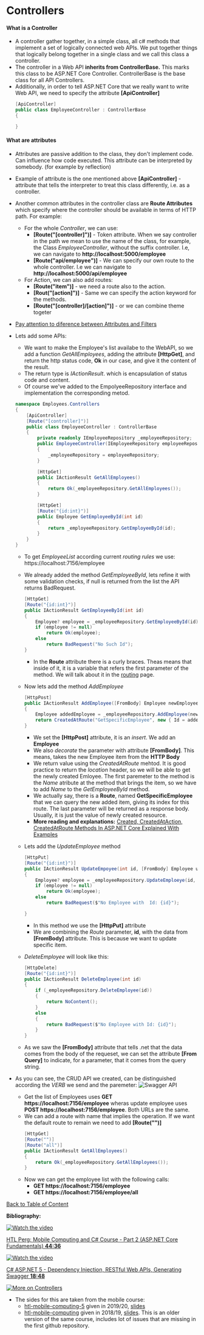 # Controllers

#### What is a Controller

- A controller gather together, in a simple class, all c# methods that implement a set of logically connected web  APIs. We put together things that logically belong together in a single class and we call this class a controller.
- The controller in a Web API **inherits from ControllerBase.** This marks this class to be ASP.NET Core Controller. ControllerBase is the base class for all API Controllers.
- Additionally, in order to tell ASP.NET Core that we really want to write Web API, we need to specify the attribute **[ApiController]**
  ```c#
  [ApiController]
  public class EmployeeController : ControllerBase
  {

  }
  ```
#### What are attributes

- Attributes are passive addition to the class, they don't implement code. Can influence how code executed. This attribute can be interpreted by  somebody. (for example by reflection)
- Example of attribute is the one mentioned above **[ApiController]** - attribute that tells the interpreter to treat this class differently, i.e. as a controller.
- Another common attributes in the controller class are **Route Attributes** which specify where the controller should be available in terms of HTTP path. For example:
  - For the whole *Controller*, we can use:
    - **[Route("[controller]")]** - Token attribute.  When we say controller in the path we mean to use the name of the class, for example, the Class *EmployeeController*, without the suffix controller. I.e, we can navigate to **http://localhost:5000/employee**
    - **[Route("api/employee")]** - We can specify our own route to the whole controller. I.e we can navigate to **http://localhost:5000/api/employee**  
  - For Action, we can also add routes:
    - **[Route("item")]** - we need a route also to the action. 
    - **[Rout("[action]")]**  - Same we can specify the action keyword for the methods. 
    - **[Route("[controller]/[action]")]** - or we can combine theme togeter
 
- [Pay attention to diference between Attributes and Filters](AttributesVSFilters.md)
- Lets add some APIs:
  - We want to make the Employee's list availabe to the WebAPI, so we add a function *GetAllEmployees*, adding the attribute **[HttpGet]**, and return the http status code, **Ok** in our case, and give it the content of the result.
  - The return type is *IActionResult*. which is encapsulation of status code and content.
  - Of course we've added to the EmpolyeeRepository interface and implementation the corresponding metod.
  ```c#
  namespace Employees.Controllers
  {
      [ApiController]
      [Route("[controller]")]
      public class EmployeeController : ControllerBase
      {
          private readonly IEmployeeRepository _employeeRepository;
          public EmployeeController(IEmployeeRepository employeeRepository)
          {
              _employeeRepository = employeeRepository;
          }

          [HttpGet]
          public IActionResult GetAllEmployees()
          {
              return Ok(_employeeRepository.GetAllEmployees());
          }

          [HttpGet]
          [Route("{id:int}")]
          public Employee GetEmployeeById(int id)
          {
              return _employeeRepository.GetEmployeeById(id);
          }
      }
  }
  ```
  - To get *EmployeeList* according current *routing rules* we use: https://localhost:7156/employee
  - We already added the method *GetEmployeeById*, lets refine it with some validation checks, if null is returned from the list the API returns BadRequest.
    ```c#
    [HttpGet]
    [Route("{id:int}")]
    public IActionResult GetEmployeeById(int id)
    {
        Employee? employee = _employeeRepository.GetEmployeeById(id);
        if (employee != null)
            return Ok(employee);
        else
            return BadRequest("No Such Id");
    }
    ```
    - In the **Route** attribute there is a  curly braces. Theas means that inside of it, it is a variable that refers the first parameter of the method. We will talk about it in the [routing](routing.md) page.  
  
  - Now lets add the method *AddEmployee*
    ```c#
    [HttpPost]
    public IActionResult AddEmployee([FromBody] Employee newEmployee) 
    {
        Employee addedEmployee = _employeeRepository.AddEmployee(newEmployee);
        return CreatedAtRoute("GetSpecificEmployee", new { Id = addedEmployee.Id }, addedEmployee);
    }
    ```
    - We set the **[HttpPost]** attribute, it is an *insert*. We add an **Employee**
    - We also *decorate* the parameter with attribute **[FromBody]**. This means, takes the new Employee item from the **HTTP Body**
    - We return value using the *CreatedAtRoute* mehtod. It is good practice to return the *location* header, so we will be able to get the newly created Emloyee. The first paremeter to the method is the *Name* atribute at the method that brings the item, so we have to add *Name* to the *GetEmployeeById* method.
    - We actually say, there is a **Route**, named **GetSpecificEmployee** that we can query the new added item, giving its index for this route. The last parameter will be returned as a response body. Usually, it is just the value of newly created resource.
    - **More reading and explanations:** [Created, CreatedAtAction, CreatedAtRoute Methods In ASP.NET Core Explained With Examples](https://ochzhen.com/blog/created-createdataction-createdatroute-methods-explained-aspnet-core)  

  - Lets add the *UpdateEmployee* method
    ```c#
    [HttpPut]
    [Route("{id:int}")]
    public IActionResult UpdateEmpoyee(int id, [FromBody] Employee updatedEmployee)
    {
        Employee? employee = _employeeRepository.UpdateEmploeye(id, updatedEmployee);
        if (employee != null)
            return Ok(employee);
        else
            return BadRequest($"No Employee with  Id: {id}");

    }
    ```
    - In this method we use the **[HttpPut]** attribute
    - We are combining the *Route* parameter, **id**, with the data from **[FromBody]** attribute. This is because we want to update specific item.
  - *DeleteEmployee* will look like this:
    ```c#
    [HttpDelete]
    [Route("{id:int}")]
    public IActionResult DeleteEmployee(int id)
    {
        if (_employeeRepository.DeleteEmployee(id))
        {
            return NoContent();
        }
        else
        {
            return BadRequest($"No Employee with Id: {id}");
        }
    }
    ```
  - As we saw the **[FromBody]** attribute that tells .net that the data comes from the body of the requeset, we can set the attribute **[From Query]** to indicate, for a parameter, that it comes from the query string.
 - As you can see, the CRUD API we created, can be distinguished according the *VERB* we send and the paremeter:
     ![Swagger API](../tutorial_images/swagger_api.png)
    - Get the list of Employees uses **GET https://localhost:7156/employee** wheras update employee uses **POST https://localhost:7156/employee**. Both URLs are the same.
    - We can add a route with name that implies the operation. If we want the default route to remain we need to add **[Route("")]**
      ```c#
      [HttpGet] 
      [Route("")]
      [Route("all")]
      public IActionResult GetAllEmployees()
      {
          return Ok(_employeeRepository.GetAllEmployees());
      } 
      ```
    - Now we can get the employee list with the following calls:
      - **GET https://localhost:7156/employee**
      - **GET https://localhost:7156/employee/all**

[Back to Table of Content](../README.md#02-webapi-basic-conceptes)   
  
**Bibliography:**


[![Watch the video](https://i.ytimg.com/vi/-O0UYM0ZIIc/hqdefault.jpg?sqp=-oaymwEbCKgBEF5IVfKriqkDDggBFQAAiEIYAXABwAEG&rs=AOn4CLDbNRYNMEmt4sGKqGGZJGzFsrrmNQ)](https://www.youtube.com/watch?v=-O0UYM0ZIIc&list=PL6n9fhu94yhVkdrusLaQsfERmL_Jh4XmU&index=20&pp=iAQB)

[HTL Perg: Mobile Computing and C# Course - Part 2 (ASP.NET Core Fundamentals) **44:36**](https://www.youtube.com/watch?v=SpXNoqPJDwU&list=PLhGL9p3BWHwtV_hn6H_uZ4vrFE3F7mY8a&index=2&t=2725s&pp=iAQB)

[![Watch the video](https://i.ytimg.com/vi/SpXNoqPJDwU/hqdefault.jpg?sqp=-oaymwEbCKgBEF5IVfKriqkDDggBFQAAiEIYAXABwAEG&rs=AOn4CLAnVeJkF4Vor0M6vFNAKMGSiPBG6Q)](https://www.youtube.com/watch?v=SpXNoqPJDwU&list=PLhGL9p3BWHwtV_hn6H_uZ4vrFE3F7mY8a&index=2&t=2725s&pp=iAQB)

[C# ASP.NET 5 - Dependency Injection, RESTful Web APIs, Generating Swagger **18:48**](https://www.youtube.com/watch?v=ksy8LK5M1Ts&list=PLhGL9p3BWHwtHPWX8g7yJFQvICdNhFQV7&index=26&t=1128s&pp=iAQB)

[![More on Controllers](https://i.ytimg.com/vi/ksy8LK5M1Ts/hqdefault.jpg?sqp=-oaymwEbCKgBEF5IVfKriqkDDggBFQAAiEIYAXABwAEG&rs=AOn4CLB_KTRMIYHfCNICxOCNUfbHxH9IvQ)](https://www.youtube.com/watch?v=ksy8LK5M1Ts&list=PLhGL9p3BWHwtHPWX8g7yJFQvICdNhFQV7&index=26&t=1128s&pp=iAQB)

- The sides for this are taken from the mobile course:
  - [htl-mobile-computing-5](https://github.com/rstropek/htl-mobile-computing-5) given in 2019/20, [slides](https://htl-mobile-computing-5.azurewebsites.net/#/)
  - [htl-mobile-computing](https://github.com/rstropek/htl-mobile-computing) given in 2018/19, [slides](https://rstropek.github.io/htl-mobile-computing/#/). This is an older version of the same course, includes lot of issues that are missing in the first github repository.
